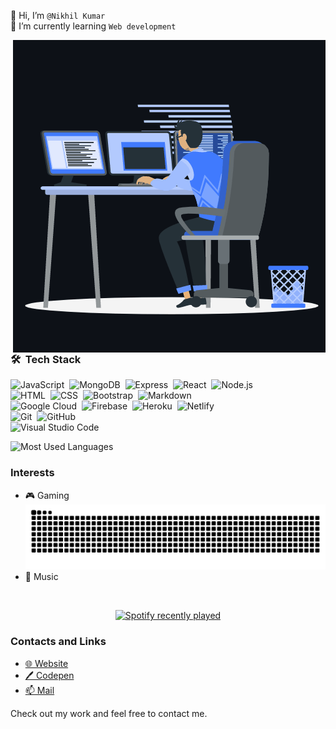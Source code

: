 👋 Hi, I’m `@Nikhil Kumar`\
🌱 I’m currently learning `Web development`

<img align="right" src="https://raw.githubusercontent.com/GreaZeY/GreaZeY/main/animation_500_kxa883sd.gif" alt="greazey" />

### 🛠 &nbsp;Tech Stack
![JavaScript](https://img.shields.io/badge/-JavaScript-05122A?style=flat&logo=javascript)&nbsp;
![MongoDB](https://img.shields.io/badge/-MongoDB-05122A?style=flat&logo=mongodb)&nbsp;
![Express](https://img.shields.io/badge/-Express-05122A?style=flat&logo=express)&nbsp;
![React](https://img.shields.io/badge/-React-05122A?style=flat&logo=react)&nbsp;
![Node.js](https://img.shields.io/badge/-Node.js-05122A?style=flat&logo=node.js)\
![HTML](https://img.shields.io/badge/-HTML-05122A?style=flat&logo=HTML5)&nbsp;
![CSS](https://img.shields.io/badge/-CSS-05122A?style=flat&logo=CSS3&logoColor=1572B6)&nbsp;
![Bootstrap](https://img.shields.io/badge/-Bootstrap-05122A?style=flat&logo=bootstrap&logoColor=563D7C)&nbsp;
![Markdown](https://img.shields.io/badge/-Markdown-05122A?style=flat&logo=markdown)\
![Google Cloud](https://img.shields.io/badge/-Google%20Cloud-05122A?style=flat&logo=googlecloud)&nbsp;
![Firebase](https://img.shields.io/badge/-Firbase-05122A?style=flat&logo=firebase)&nbsp;
![Heroku](https://img.shields.io/badge/-Heroku-05122A?style=flat&logo=heroku)&nbsp;
![Netlify](https://img.shields.io/badge/-Netlify-05122A?style=flat&logo=netlify)\
![Git](https://img.shields.io/badge/-Git-05122A?style=flat&logo=git)&nbsp;
![GitHub](https://img.shields.io/badge/-GitHub-05122A?style=flat&logo=github)\
![Visual Studio Code](https://img.shields.io/badge/-Visual%20Studio%20Code-05122A?style=flat&logo=visual-studio-code&logoColor=007ACC)&nbsp;


![Most Used Languages](https://github-readme-stats.vercel.app/api/top-langs/?username=greazey&theme=dark)


### Interests
- 🎮 Gaming\
![snake game](https://raw.githubusercontent.com/GreaZeY/GreaZeY/main/github-contribution-grid-snake.svg)
- 🎵 Music
<br/>

<div align="center">
  
[![Spotify recently played](https://spotify-recently-played-readme.vercel.app/api?user=4x9xrgbta68uqm9svbszex06k&width=935&unique=true)](https://open.spotify.com/user/4x9xrgbta68uqm9svbszex06k)
  
<div>
 
<div align="left">  
  
### Contacts and Links
- [🌐 Website](https://greazey.tk)
- [🖊️ Codepen](https://codepen.io/greazey)
- [📫 Mail](mailto:contact@greazey.ml)

<div>
  
Check out my work and feel free to contact me.
